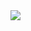 <picture>
  <source
    srcset="https://github-readme-stats.vercel.app/api?username=Sampaiodx&show_icons=true&highcontrast"
    media="(prefers-color-scheme: highcontrast)"
  />
  <source
    srcset="https://github-readme-stats.vercel.app/api?username=Sampaiodx&show_icons=true"
    media="(prefers-color-scheme: highcontrast), (prefers-color-scheme: highcontrast)"
  />
  <img src="https://github-readme-stats.vercel.app/api?username=Sampaiodx&show_icons=true&highcontrast" />
</picture>
